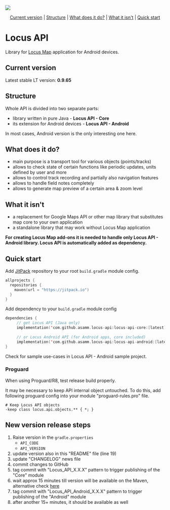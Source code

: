 [![](https://jitpack.io/v/asamm/locus-api.svg)](https://jitpack.io/#asamm/locus-api)
<!--
[![API, core](https://maven-badges.herokuapp.com/maven-central/com.asamm/locus-api-core/badge.svg)](https://search.maven.org/artifact/com.asamm/locus-api-core)
[![API, Android](https://maven-badges.herokuapp.com/maven-central/com.asamm/locus-api-android/badge.svg)](https://search.maven.org/artifact/com.asamm/locus-api-android)
[![API, Android](https://github.com/asamm/locus-api/actions/workflows/release_locus_api_android.yml/badge.svg)](https://github.com/asamm/locus-api/actions/workflows/release_locus_api_android.yml)
-->

<p align="center">
    <a href="#current-version">Current version</a> | 
    <a href="#structure">Structure</a> | 
    <a href="#what-does-it-do">What does it do?</a> | 
    <a href="#what-it-isnt">What it isn't</a> | 
    <a href="#quick-start">Quick start</a>
</p>

# Locus API

Library for [Locus Map](https://www.locusmap.app) application for Android devices.

## Current version

Latest stable LT version: **0.9.65**

## Structure

Whole API is divided into two separate parts:

- library written in pure Java - **Locus API - Core**
- its extension for Android devices - **Locus API - Android**

In most cases, Android version is the only interesting one here.

## What does it do?

- main purpose is a transport tool for various objects (points/tracks)
- allows to check state of certain functions like periodic updates, units defined by user and more 
- allows to control track recording and partially also navigation features
- allows to handle field notes completely
- allows to generate map preview of a certain area & zoom level

## What it isn't

- a replacement for Google Maps API or other map library that substitutes map core to your own application
- a standalone library that may work without Locus Map application

**For creating Locus Map add-ons it is needed to handle only Locus API - Android library. Locus API is automatically added as dependency.**

## Quick start

Add [JitPack](https://jitpack.io) repository to your root `build.gradle` module config.

```gradle.kts
allprojects {
  repositories {
    maven(url = "https://jitpack.io")
  }
}
```

Add dependency to your `build.gradle` module config

```gradle.kts
dependencies {
     // get Locus API (Java only)
     implementation('com.github.asamm.locus-api:locus-api-core:[latest]')
     
     // or Locus Android API (for Android apps, core included)
     implementation('com.github.asamm.locus-api:locus-api-android:[latest]')
}
```

Check for sample use-cases in Locus API - Android sample project.

### Proguard

When using Proguard/R8, test release build properly. 

It may be necessary to keep API internal object untouched. To do this, add following proguard config into your module "proguard-rules.pro" file.

```
# Keep Locus API objects
-keep class locus.api.objects.** { *; }
```

## New version release steps

1. Raise version in the `gradle.properties`
   * `API_CODE`
   * `API_VERSION`
2. update version also in this "README" file (line 19)
3. update "CHANGELOG" news file
4. commit changes to GitHub
5. tag commit with "Locus_API_X.X.X" pattern to trigger publishing of the "Core" module
6. wait approx 15 minutes till version will be available on the Maven, alternative check [here](https://repo1.maven.org/maven2/com/asamm/locus-api-core/)
7. tag commit with "Locus_API_Android_X.X.X" pattern to trigger publishing of the "Android" module
8. after another 15+ minutes, it should be available as well
